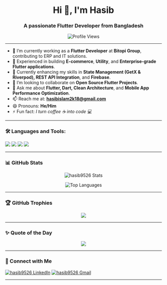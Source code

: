 <h1 align="center">Hi 👋, I'm Hasib</h1>
<h3 align="center">A passionate Flutter Developer from Bangladesh</h3>

<p align="center">
  <img src="https://komarev.com/ghpvc/?username=hasib9526&color=blue&style=flat" alt="Profile Views" />
</p>



---

- 🔭 I’m currently working as a **Flutter Developer** at **Bitopi Group**, contributing to ERP and IT solutions.
- 💼 Experienced in building **E-commerce**, **Utility**, and **Enterprise-grade Flutter applications**.
- 🌱 Currently enhancing my skills in **State Management (GetX & Riverpod), REST API Integration**, and **Firebase**.
- 👯 I’m looking to collaborate on **Open Source Flutter Projects**.
- 💬 Ask me about **Flutter, Dart, Clean Architecture**, and **Mobile App Performance Optimization**.
- 📫 Reach me at: **hasibislam2k18@gmail.com**
- 😄 Pronouns: **He/Him**
- ⚡ Fun fact: *I turn coffee ☕ into code 💻*

---

### 🛠️ Languages and Tools:


<p align="left">
  <img src="https://skillicons.dev/icons?i=flutter,dart,kotlin,python,cpp,cs,dotnet,git,github,firebase,figma,vscode,androidstudio,mysql" />
  <img src="https://img.shields.io/badge/-MS_SQL_Server-CC2927?style=flat&logo=microsoftsqlserver&logoColor=white" />
  <img src="https://img.shields.io/badge/-Machine_Learning-009688?style=flat&logo=scikit-learn&logoColor=white" />
  <img src="https://img.shields.io/badge/-Deep_Learning-512BD4?style=flat&logo=tensorflow&logoColor=white" />
</p>



---

### 📊 GitHub Stats
<p align="center">
  <img src="https://github-readme-stats.vercel.app/api?username=hasib9526&show_icons=true&theme=gotham" alt="hasib9526 Stats" />
</p>
<p align="center">
  <img src="https://github-readme-stats.vercel.app/api/top-langs?username=hasib9526&show_icons=true&locale=en&layout=compact&theme=gotham" alt="Top Languages" />
</p>

---

### 🏆 GitHub Trophies
<p align="center">
  <img src="https://github-profile-trophy.vercel.app/?username=hasib9526&theme=radical&no-frame=true&margin-w=10" />
</p>

---

### ✨ Quote of the Day
<p align="center">
  <img src="https://quotes-github-readme.vercel.app/api?type=horizontal&theme=radical" />
</p>

---

### 🔗 Connect with Me
<p align="left">
  <a href="https://www.linkedin.com/in/mohammad--hasib/" target="blank"><img align="center" src="https://skillicons.dev/icons?i=linkedin" alt="hasib9526 LinkedIn" /></a>
  <a href="mailto:hasibislam2k18@gmail.com"><img align="center" src="https://skillicons.dev/icons?i=gmail" alt="hasib9526 Gmail" /></a>
</p>

---

<!-- Proudly created with GPRM ( https://gprm.itsvg.in ) -->
